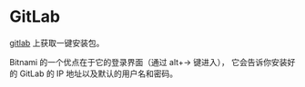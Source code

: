 # GitLab

[gitlab](https://bitnami.com/stack/gitlab) 上获取一键安装包。

Bitnami 的一个优点在于它的登录界面（通过 alt+→ 键进入）， 它会告诉你安装好的 GitLab 的 IP 地址以及默认的用户名和密码。
